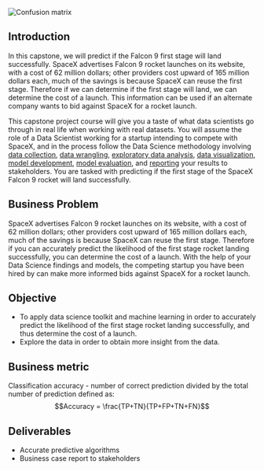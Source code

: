 ![Confusion matrix](https://github.com/rustacean-rs/IBM-Data-Science-Capstone-SpaceX/blob/main/Plots/mojf8.png)

## Introduction

In this capstone, we will predict if the Falcon 9 first stage will land successfully. SpaceX advertises Falcon 9 rocket launches on its website, with a cost of 62 million dollars; other providers cost upward of 165 million dollars each, much of the savings is because SpaceX can reuse the first stage. Therefore if we can determine if the first stage will land, we can determine the cost of a launch. This information can be used if an alternate company wants to bid against SpaceX for a rocket launch. 

This capstone project course will give you a taste of what data scientists go through in real life when working with real datasets. You will assume the role of a Data Scientist working for a startup intending to compete with SpaceX, and in the process follow the Data Science methodology involving [data collection](https://github.com/rustacean-rs/IBM-Data-Science-Capstone-SpaceX/blob/main/jupyter-labs-spacex-data-collection-api.ipynb), [data wrangling](https://github.com/rustacean-rs/IBM-Data-Science-Capstone-SpaceX/blob/main/labs-jupyter-spacex-Data%20wrangling.ipynb), [exploratory data analysis](https://github.com/rustacean-rs/IBM-Data-Science-Capstone-SpaceX/blob/main/EDA%20with%20SQL.ipynb), [data visualization](https://github.com/rustacean-rs/IBM-Data-Science-Capstone-SpaceX/blob/main/jupyter-labs-eda-dataviz.ipynb), [model development](https://github.com/rustacean-rs/IBM-Data-Science-Capstone-SpaceX/blob/main/SpaceX_Machine%20Learning%20Prediction_Part_5.ipynb), [model evaluation](https://github.com/chuksoo/IBM-Data-Science-Capstone-SpaceX/blob/main/Machine%20Learning%20Prediction.ipynb), and [reporting](https://github.com/rustacean-rs/IBM-Data-Science-Capstone-SpaceX/blob/main/ds-capstone-presentation.pdf) your results to stakeholders. You are tasked with predicting if the first stage of the SpaceX Falcon 9 rocket will land successfully. 

## Business Problem
SpaceX advertises Falcon 9 rocket launches on its website, with a cost of 62 million dollars; other providers cost upward of 165 million dollars each, much of the savings is because SpaceX can reuse the first stage. Therefore if you can accurately predict the likelihood of the first stage rocket landing successfully, you can determine the cost of a launch. With the help of your Data Science findings and models, the competing startup you have been hired by can make more informed bids against SpaceX for a rocket launch. 

## Objective
- To apply data science toolkit and machine learning in order to accurately predict the likelihood of the first stage rocket landing successfully, and thus determine the cost of a launch.
- Explore the data in order to obtain more insight from the data.

## Business metric
Classification accuracy - number of correct prediction divided by the total number of prediction defined as:
$$Accuracy = \frac{TP+TN}{TP+FP+TN+FN}$$

## Deliverables
- Accurate predictive algorithms
- Business case report to stakeholders

